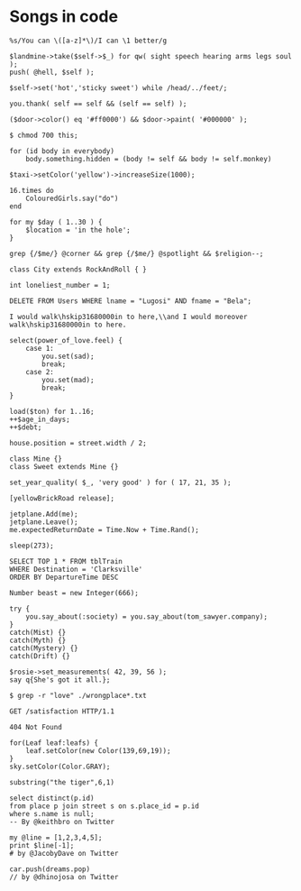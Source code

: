 # Songs in code

    %s/You can \([a-z]*\)/I can \1 better/g

    $landmine->take($self->$_) for qw( sight speech hearing arms legs soul );
    push( @hell, $self );

    $self->set('hot','sticky sweet') while /head/../feet/;

    you.thank( self == self && (self == self) ); 

    ($door->color() eq '#ff0000') && $door->paint( '#000000' );

    $ chmod 700 this;

    for (id body in everybody)
        body.something.hidden = (body != self && body != self.monkey)

    $taxi->setColor('yellow')->increaseSize(1000);

    16.times do
        ColouredGirls.say("do")
    end

    for my $day ( 1..30 ) {
        $location = 'in the hole';
    }

    grep {/$me/} @corner && grep {/$me/} @spotlight && $religion--; 

    class City extends RockAndRoll { }

    int loneliest_number = 1;

    DELETE FROM Users WHERE lname = "Lugosi" AND fname = "Bela";

    I would walk\hskip31680000in to here,\\and I would moreover walk\hskip31680000in to here.

    select(power_of_love.feel) {
        case 1:
            you.set(sad);
            break;
        case 2:
            you.set(mad);
            break;
    }

    load($ton) for 1..16;
    ++$age_in_days;
    ++$debt;

    house.position = street.width / 2;

    class Mine {}
    class Sweet extends Mine {}

    set_year_quality( $_, 'very good' ) for ( 17, 21, 35 );

    [yellowBrickRoad release];

    jetplane.Add(me);
    jetplane.Leave();
    me.expectedReturnDate = Time.Now + Time.Rand();

    sleep(273);

    SELECT TOP 1 * FROM tblTrain
    WHERE Destination = 'Clarksville'
    ORDER BY DepartureTime DESC

    Number beast = new Integer(666);

    try {
        you.say_about(:society) = you.say_about(tom_sawyer.company);
    }
    catch(Mist) {}
    catch(Myth) {}
    catch(Mystery) {}
    catch(Drift) {}

    $rosie->set_measurements( 42, 39, 56 );
    say q{She's got it all.};

    $ grep -r "love" ./wrongplace*.txt

    GET /satisfaction HTTP/1.1

    404 Not Found

    for(Leaf leaf:leafs) {
        leaf.setColor(new Color(139,69,19));
    }
    sky.setColor(Color.GRAY);

    substring("the tiger",6,1)

    select distinct(p.id)
    from place p join street s on s.place_id = p.id
    where s.name is null;
    -- By @keithbro on Twitter

    my @line = [1,2,3,4,5];
    print $line[-1];
    # by @JacobyDave on Twitter

    car.push(dreams.pop)
    // by @dhinojosa on Twitter
